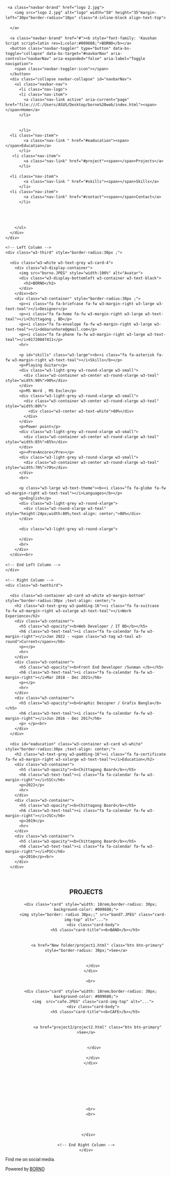 <!DOCTYPE html>
<html>
<head>
<title>BORNO</title>
<meta charset="UTF-8">
<meta name="viewport" content="width=device-width, initial-scale=1">
<link href="https://cdn.jsdelivr.net/npm/bootstrap@5.2.2/dist/css/bootstrap.min.css" rel="stylesheet" integrity="sha384-Zenh87qX5JnK2Jl0vWa8Ck2rdkQ2Bzep5IDxbcnCeuOxjzrPF/et3URy9Bv1WTRi" crossorigin="anonymous">
<link rel="stylesheet" href="https://www.w3schools.com/w3css/4/w3.css">
<link rel='stylesheet' href='https://fonts.googleapis.com/css?family=Roboto'>
<link rel="stylesheet" href="https://cdnjs.cloudflare.com/ajax/libs/font-awesome/4.7.0/css/font-awesome.min.css">
<style>
html,body,h1,h2,h3,h4,h5,h6 {font-family: "Roboto", sans-serif}







.nav-item a{
  color:white;
  width:120px;
  border-radius:20px;
  text-decoration:none;
  display:inline-block;
  margin:0 10px;
  padding:12px 0;
  border:.5px solid white;
  position:relative;
  z-index:1;
  text-align:center;
    transition:color 0.5s;
}

.nav-item a span{
  width:0;
  height:100%;
  position:absolute;
  top:0;
  left:0;
  
  background-color:white;
  z-index:-1;
  transition:0.5s;
  text-align:center;
  
}
.nav-item a:hover span{
  
  width:100%;
  border-radius:20px;
  background-color:#009688;
  text-align: center;
}

.nav-item a:hover {
  
  color:white;
  
}
.card{
  vertical-align: top;
}



</style>
</head>

    





<body class="light-grey">

 
  
 
  <nav class="navbar navbar-expand-lg navbar-dark bg-dark sticky-top">
    <div class="container-fluid">
    
     <a class="navbar-brand" href="logo 2.jpg">
        <img src="logo 2.jpg" alt="logo" width="50" height="35"margin-left="30px"border-radius="10px" class="d-inline-block align-text-top">
        
      </a>
    
      <a class="navbar-brand" href="#"><b style="font-family: 'Kaushan Script script=latin rev=1;color:#009688;">BORNO</b></a>
      <button class="navbar-toggler" type="button" data-bs-toggle="collapse" data-bs-target="#navbarNav" aria-controls="navbarNav" aria-expanded="false" aria-label="Toggle navigation">
        <span class="navbar-toggler-icon"></span>
      </button>
      <div class="collapse navbar-collapse" id="navbarNav">
        <ul class="navbar-nav">
          <li class="nav-logo">
          <li class="nav-item">
            <a class="nav-link active" aria-current="page" href="file:///C:/Users/ASUS/Desktop/borno%20web/index.html"><span></span>Home</a>
          </li>
         
          
          </li>
      <li class="nav-item">
            <a class="nav-link " href="#eaducation"><span></span>Education</a>
          </li>
       <li class="nav-item">
            <a class="nav-link" href="#project"><span></span>Projects</a>
          </li>
      
      <li class="nav-item">
            <a class="nav-link " href="#skills"><span></span>Skills</a>
          </li>
      <li class="nav-item">
            <a class="nav-link" href="#contact"><span></span>Contact</a>
          </li>
                  
      
      
      
        </ul>
      </div>
    </div>
  </nav>
  
   
  
    
   
  



<!-- Page Container -->
<div class="w3-content w3-margin-top" style="max-width:1400px;">

  <!-- The Grid -->
  <div class="w3-row-padding" style="border: radius 30px; ;">
  
    <!-- Left Column -->
    <div class="w3-third" style="border-radius:30px ;">
    
      <div class="w3-white w3-text-grey w3-card-4">
        <div class="w3-display-container">
          <img src="borno.JPEG" style="width:100%" alt="Avatar">
          <div class="w3-display-bottomleft w3-container w3-text-black">
            <h2>BORNO</h2>
          </div>
        </div><br>
        <div class="w3-container" style="border-radius:30px ;">
          <p><i class="fa fa-briefcase fa-fw w3-margin-right w3-large w3-text-teal"></i>Designer</p>
          <p><i class="fa fa-home fa-fw w3-margin-right w3-large w3-text-teal"></i>Chittagong , BD</p>
          <p><i class="fa fa-envelope fa-fw w3-margin-right w3-large w3-text-teal"></i>debarunhore@gmail.com</p>
          <p><i class="fa fa-phone fa-fw w3-margin-right w3-large w3-text-teal"></i>01720047411</p>
          <hr>

          <p id="skills" class="w3-large"><b><i class="fa fa-asterisk fa-fw w3-margin-right w3-text-teal"></i>Skills</b></p>
          <p>Playing Guitar</p>
          <div class="w3-light-grey w3-round-xlarge w3-small">
            <div class="w3-container w3-center w3-round-xlarge w3-teal" style="width:90%">90%</div>
          </div>
          <p>MS Word , MS Excle</p>
          <div class="w3-light-grey w3-round-xlarge w3-small">
            <div class="w3-container w3-center w3-round-xlarge w3-teal" style="width:80%">
              <div class="w3-center w3-text-white">80%</div>
            </div>
          </div>
          <p>Power point</p>
          <div class="w3-light-grey w3-round-xlarge w3-small">
            <div class="w3-container w3-center w3-round-xlarge w3-teal" style="width:85%">85%</div>
          </div>
          <p><Pre>Ancore</Pre></p>
          <div class="w3-light-grey w3-round-xlarge w3-small">
            <div class="w3-container w3-center w3-round-xlarge w3-teal" style="width:70%">70%</div>
          </div>
          <br>

          <p class="w3-large w3-text-theme"><b><i class="fa fa-globe fa-fw w3-margin-right w3-text-teal"></i>Languages</b></p>
          <p>English</p>
          <div class="w3-light-grey w3-round-xlarge">
            <div class="w3-round-xlarge w3-teal" style="height:24px;width:80%;text-align: center;">80%</div>
          </div>
         
          <div class="w3-light-grey w3-round-xlarge">
           
          </div>
          <br>
        </div>
      </div><br>

    <!-- End Left Column -->
    </div>

    <!-- Right Column -->
    <div class="w3-twothird">
    
      <div class="w3-container w3-card w3-white w3-margin-bottom" style="border-radius:30px ;text-align: center;">
        <h2 class="w3-text-grey w3-padding-16"><i class="fa fa-suitcase fa-fw w3-margin-right w3-xxlarge w3-text-teal"></i>Work Experience</h2>
        <div class="w3-container">
          <h5 class="w3-opacity"><b>Web Developer / IT BD</b></h5>
          <h6 class="w3-text-teal"><i class="fa fa-calendar fa-fw w3-margin-right"></i>Jan 2022 - <span class="w3-tag w3-teal w3-round">Current</span></h6>
          <p></p>
          <hr>
        </div>
        <div class="w3-container">
          <h5 class="w3-opacity"><b>Front End Developer /Sunman </b></h5>
          <h6 class="w3-text-teal"><i class="fa fa-calendar fa-fw w3-margin-right"></i>Mar 2018 - Dec 2021</h6>
          <p></p>
          <hr>
        </div>
        <div class="w3-container">
          <h5 class="w3-opacity"><b>Graphic Designer / Grafix Bangla</b></h5>
          <h6 class="w3-text-teal"><i class="fa fa-calendar fa-fw w3-margin-right"></i>Jun 2016 - Dec 2017</h6>
          <p> </p><br>
        </div>
      </div>

      <div id="eaducation" class="w3-container w3-card w3-white" style="border-radius:30px ;text-align: center;">
        <h2 class="w3-text-grey w3-padding-16"><i class="fa fa-certificate fa-fw w3-margin-right w3-xxlarge w3-text-teal"></i>Education</h2>
        <div class="w3-container">
          <h5 class="w3-opacity"><b>Chittagong Board</b></h5>
          <h6 class="w3-text-teal"><i class="fa fa-calendar fa-fw w3-margin-right"></i>SSC</h6>
          <p>2022</p>
          <hr>
        </div>
        <div class="w3-container">
          <h5 class="w3-opacity"><b>Chittagong Board</b></h5>
          <h6 class="w3-text-teal"><i class="fa fa-calendar fa-fw w3-margin-right"></i>JSC</h6>
          <p>2019</p>
          <hr>
        </div>
        <div class="w3-container">
          <h5 class="w3-opacity"><b>Chittagong Board</b></h5>
          <h6 class="w3-text-teal"><i class="fa fa-calendar fa-fw w3-margin-right"></i>PSC</h6>
          <p>2016</p><br>
        </div>
      </div>

<br>
      <div id="project" class="w3-container w3-card w3-white" style="border-radius:30px ;text-align: center;" >
        <h2 class="w3-text-grey w3-padding-16"><i class="fa fa-certificate fa-fw w3-margin-right w3-xxlarge w3-text-teal" ></i>PROJECTS</h2>
        <div>


         


            
        <div class="card" style="width: 18rem;border-radius: 30px; background-color: #009688;">
          <img style="border: radius 30px;;" src="band7.JPEG" class="card-img-top" alt="...">
          <div class="card-body">
            <h5 class="card-title"><b>BAND</b></h5>
            
          
              <a href="New folder/project1.html" class="btn btn-primary" style="border-radius: 30px;">See</a>
        
            
          </div>
        </div>

        <br>

        <div class="card" style="width: 18rem;border-radius: 30px; background-color: #009688;">
          <img  src="cafe.JPEG" class="card-img-top" alt="...">
          <div class="card-body">
            <h5 class="card-title"><b>CAFE</b></h5>
            
         
              <a href="project2/project2.html" class="btn btn-primary"  >See</a>

          
           </div>
            
          </div>
        </div>




          



        <br>
        <br>



      </div>

    <!-- End Right Column -->
    </div>
    
  <!-- End Grid -->
  </div>
  
  <!-- End Page Container -->
</div>

<div id="contact" style="border-radius: 30px;">
<footer class="w3-container w3-teal w3-center w3-margin-top" >
  <p>Find me on social media.</p>
  <a href="https://www.facebook.com/anindyahore.borno"target="_blank"><i class="fa fa-facebook-official w3-hover-opacity"></i></a>
  <a href="https://instagram.com/guitaris_borno?utm_medium=copy_link"target="_blank"><i class="fa fa-instagram w3-hover-opacity"></i></a>
  
  <p>Powered by <a href="https://borno360.github.io/borno91/" target="_blank">BORNO</a></p>
</footer>
</div>


<script src="https://cdn.jsdelivr.net/npm/bootstrap@5.2.2/dist/js/bootstrap.bundle.min.js" integrity="sha384-OERcA2EqjJCMA+/3y+gxIOqMEjwtxJY7qPCqsdltbNJuaOe923+mo//f6V8Qbsw3" crossorigin="anonymous">






</script>
</body>
</html>


